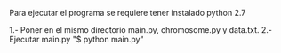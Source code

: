 Para ejecutar el programa se requiere tener instalado python 2.7

1.- Poner en el mismo directorio main.py, chromosome.py y data.txt.
2.- Ejecutar main.py "$ python main.py"
